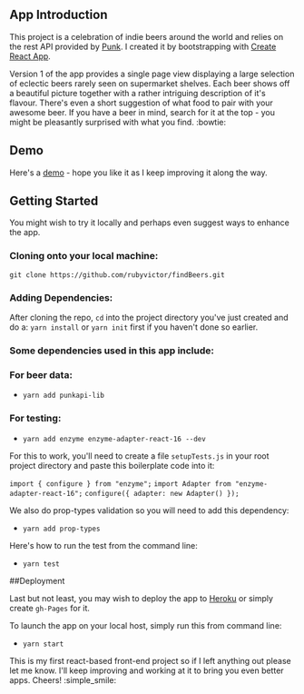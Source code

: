## App Introduction

This project is a celebration of indie beers around the world and relies on the rest API provided by [Punk](https://punkapi.com/documentation/v2). I created it by bootstrapping with [Create React App](https://github.com/facebookincubator/create-react-app).

Version 1 of the app provides a single page view displaying a large selection of eclectic beers rarely seen on supermarket shelves. Each beer shows off a beautiful picture together with a rather intriguing description of it's flavour. There's even a short suggestion of what food to pair with your awesome beer. If you have a beer in mind, search for it at the top - you might be pleasantly surprised with what you find. :bowtie:

## Demo

Here's a [demo](http://find-beers.herokuapp.com/) - hope you like it as I keep improving it along the way.

## Getting Started

You might wish to try it locally and perhaps even suggest ways to enhance the app.

### Cloning onto your local machine:

`git clone https://github.com/rubyvictor/findBeers.git`

### Adding Dependencies:

After cloning the repo, `cd` into the project directory you've just created and do a:
`yarn install` or `yarn init` first if you haven't done so earlier.

### Some dependencies used in this app include:

### For beer data:

* `yarn add punkapi-lib`

### For testing:

* `yarn add enzyme enzyme-adapter-react-16 --dev`

For this to work, you'll need to create a file `setupTests.js` in your root project directory and paste this boilerplate code into it:

```import { configure } from "enzyme";```
```import Adapter from "enzyme-adapter-react-16";```
```configure({ adapter: new Adapter() });```

We also do prop-types validation so you will need to add this dependency:
* `yarn add prop-types`

Here's how to run the test from the command line:
* `yarn test`

##Deployment

Last but not least, you may wish to deploy the app to [Heroku](https://www.heroku.com) or simply create `gh-Pages` for it.

To launch the app on your local host, simply run this from command line:

* `yarn start`

This is my first react-based front-end project so if I left anything out please let me know. I'll keep improving and working at it to bring you even better apps. Cheers! :simple_smile: